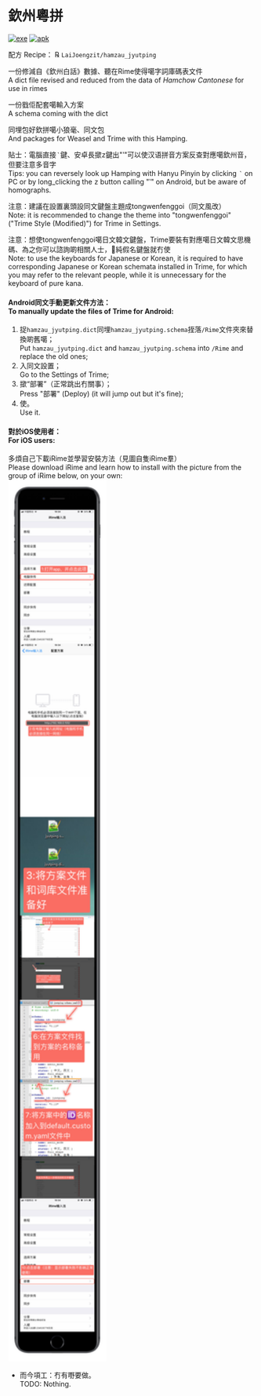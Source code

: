 # 欽州粵拼

[![exe](https://img.shields.io/badge/exe%E4%B8%8B%E8%BC%89-windows-blue?style=for-the-badge&logo=windows)](https://github.com/LaiJoengzit/hamzau_jyutping/releases/download/2.0/HamzaujyutpingforPC.exe)
[![apk](https://img.shields.io/badge/apk%E4%B8%8B%E8%BC%89-Android-brightgreen?style=for-the-badge&logo=android)](https://github.com/LaiJoengzit/hamzau_jyutping/releases/download/2.0/HamzaujyutpingforAndroid.apk)

配方 Recipe： ℞ `LaiJoengzit/hamzau_jyutping`

一份修減自《欽州白話》數據、聽在Rime使得噶字詞庫碼表文件<br>
A dict file revised and reduced from the data of *Hamchow Cantonese* for use in rimes

一份戥佢配套噶輸入方案<br>
A schema coming with the dict

同埋包好欽拼噶小狼毫、同文包<br>
And packages for Weasel and Trime with this Hamping. 

貼士：電腦直接<kbd>‵</kbd>鍵、安卓長撳<kbd>z</kbd>鍵出"‵"可以使汉语拼音方案反查對應噶欽州音，但要注意多音字<br>
Tips: you can reversely look up Hamping with Hanyu Pinyin by clicking <kbd>‵</kbd> on PC or by long_clicking the <kbd>z</kbd> button calling "‵" on Android, but be aware of homographs. 

注意：建議在設置裏頭設同文鍵盤主題成tongwenfenggoi（同文風改）<br>
Note: it is recommended to change the theme into "tongwenfenggoi"("Trime Style (Modified)") for Trime in Settings.

注意：想使tongwenfenggoi噶日文韓文鍵盤，Trime要裝有對應噶日文韓文思機碼、為之你可以諮詢啲相關人士，𠹲純假名鍵盤就冇使<br>
Note: to use the keyboards for Japanese or Korean, it is required to have corresponding Japanese or Korean schemata installed in Trime, for which you may refer to the relevant people, while it is unnecessary for the keyboard of pure kana.

#### Android同文手動更新文件方法：<br>To manually update the files of Trime for Android:

1. 捉`hamzau_jyutping.dict`同埋`hamzau_jyutping.schema`挃落`/Rime`文件夾來替換啲舊噶；<br>
Put `hamzau_jyutping.dict` and `hamzau_jyutping.schema` into `/Rime` and replace the old ones; <br>
2. 入同文設置；<br>
Go to the Settings of Trime;<br> 
3. 撳“部署”（正常跳出冇關事）；<br>
Press "部署" (Deploy) (it will jump out but it's fine); <br>
4. 使。<br>
Use it.

#### 對於iOS使用者：<br>For iOS users:

多煩自己下載iRime並學習安裝方法（見圖自隻iRime羣）<br>
Please download iRime and learn how to install with the picture from the group of iRime below, on your own: <br>
<img src="./iRime.JPG" width="200"/>

- 而今項工：冇有嘢要做。<br>
TODO: Nothing.
